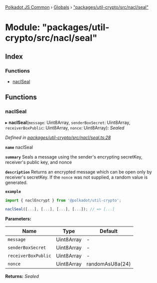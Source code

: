 [Polkadot JS Common](../README.md) › [Globals](../globals.md) › ["packages/util-crypto/src/nacl/seal"](_packages_util_crypto_src_nacl_seal_.md)

# Module: "packages/util-crypto/src/nacl/seal"

## Index

### Functions

* [naclSeal](_packages_util_crypto_src_nacl_seal_.md#naclseal)

## Functions

###  naclSeal

▸ **naclSeal**(`message`: Uint8Array, `senderBoxSecret`: Uint8Array, `receiverBoxPublic`: Uint8Array, `nonce`: Uint8Array): *Sealed*

*Defined in [packages/util-crypto/src/nacl/seal.ts:28](https://github.com/polkadot-js/common/blob/e487d0a4/packages/util-crypto/src/nacl/seal.ts#L28)*

**`name`** naclSeal

**`summary`** Seals a message using the sender's encrypting secretKey, receiver's public key, and nonce

**`description`** 
Returns an encrypted message which can be open only by receiver's secretKey. If the `nonce` was not supplied, a random value is generated.

**`example`** 
<BR>

```javascript
import { naclEncrypt } from '@polkadot/util-crypto';

naclSeal([...], [...], [...], [...]); // => [...]
```

**Parameters:**

Name | Type | Default |
------ | ------ | ------ |
`message` | Uint8Array | - |
`senderBoxSecret` | Uint8Array | - |
`receiverBoxPublic` | Uint8Array | - |
`nonce` | Uint8Array | randomAsU8a(24) |

**Returns:** *Sealed*
